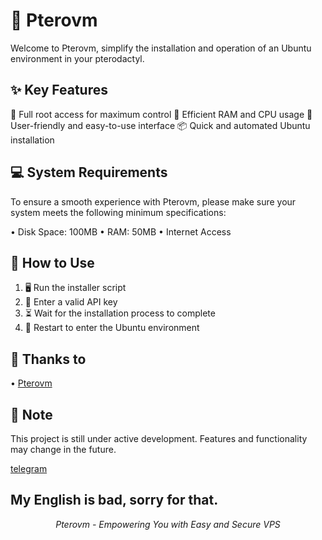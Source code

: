 # 🚀 Pterovm

Welcome to Pterovm, simplify the installation and operation of an Ubuntu environment in your pterodactyl.

## ✨ Key Features

🔐 Full root access for maximum control
💨 Efficient RAM and CPU usage
🌈 User-friendly and easy-to-use interface
📦 Quick and automated Ubuntu installation

## 💻 System Requirements

To ensure a smooth experience with Pterovm, please make sure your system meets the following minimum specifications:

• Disk Space: 100MB
• RAM: 50MB
• Internet Access

## 🚀 How to Use

1. 🖥️ Run the installer script
2. 🔑 Enter a valid API key 
3. ⏳ Wait for the installation process to complete
4. 🔄 Restart to enter the Ubuntu environment

## 🙏 Thanks to

• [Pterovm](https://github.com/Afnanksalal/Ptero-vm)

## 📝 Note

This project is still under active development. Features and functionality may change in the future.

[telegram](https://t.me/vanitasre)

My English is bad, sorry for that.
---

<p align="center">
  <i>Pterovm - Empowering You with Easy and Secure VPS</i>
</p>
